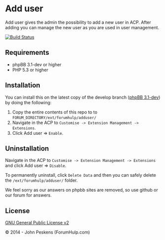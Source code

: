 Add user
===========

Add user gives the admin the possibility to add a new user in ACP. After adding you can manage the new user as you are used in user management.

[![Build Status](https://travis-ci.org/ForumHulp/adduser.svg?branch=master)](https://travis-ci.org/ForumHulp/adduser)

## Requirements
* phpBB 3.1-dev or higher
* PHP 5.3 or higher

## Installation
You can install this on the latest copy of the develop branch ([phpBB 3.1-dev](https://github.com/phpbb/phpbb3)) by doing the following:

1. Copy the entire contents of this repo to to `FORUM_DIRECTORY/ext/forumhulp/adduser/`
2. Navigate in the ACP to `Customise -> Extension Management -> Extensions`.
3. Click Add user => `Enable`.

## Uninstallation
Navigate in the ACP to `Customise -> Extension Management -> Extensions` and click Add user => `Disable`.

To permanently uninstall, click `Delete Data` and then you can safely delete the `/ext/forumhulp/adduser/` folder.

We feel sorry as our answers on phpbb sites are removed, so use github or our forum for answers.

## License
[GNU General Public License v2](http://opensource.org/licenses/GPL-2.0)

© 2014 - John Peskens (ForumHulp.com)